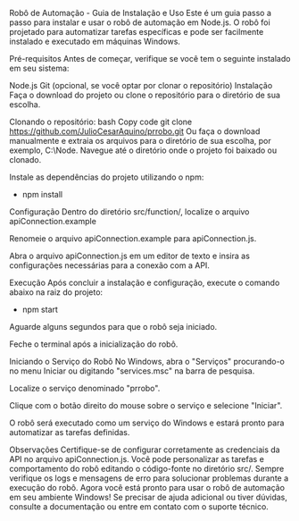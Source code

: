 Robô de Automação - Guia de Instalação e Uso
Este é um guia passo a passo para instalar e usar o robô de automação em Node.js. O robô foi projetado para automatizar tarefas específicas e pode ser facilmente instalado e executado em máquinas Windows.

Pré-requisitos
Antes de começar, verifique se você tem o seguinte instalado em seu sistema:

Node.js
Git (opcional, se você optar por clonar o repositório)
Instalação
Faça o download do projeto ou clone o repositório para o diretório de sua escolha.

Clonando o repositório:
bash
Copy code
git clone https://github.com/JulioCesarAquino/prrobo.git
Ou faça o download manualmente e extraia os arquivos para o diretório de sua escolha, por exemplo, C:\Node\.
Navegue até o diretório onde o projeto foi baixado ou clonado.

Instale as dependências do projeto utilizando o npm:


- npm install

Configuração
Dentro do diretório src/function/, localize o arquivo apiConnection.example

Renomeie o arquivo apiConnection.example para apiConnection.js.

Abra o arquivo apiConnection.js em um editor de texto e insira as configurações necessárias para a conexão com a API.

Execução
Após concluir a instalação e configuração, execute o comando abaixo na raiz do projeto:

- npm start

Aguarde alguns segundos para que o robô seja iniciado.

Feche o terminal após a inicialização do robô.

Iniciando o Serviço do Robô
No Windows, abra o "Serviços" procurando-o no menu Iniciar ou digitando "services.msc" na barra de pesquisa.

Localize o serviço denominado "prrobo".

Clique com o botão direito do mouse sobre o serviço e selecione "Iniciar".

O robô será executado como um serviço do Windows e estará pronto para automatizar as tarefas definidas.

Observações
Certifique-se de configurar corretamente as credenciais da API no arquivo apiConnection.js.
Você pode personalizar as tarefas e comportamento do robô editando o código-fonte no diretório src/.
Sempre verifique os logs e mensagens de erro para solucionar problemas durante a execução do robô.
Agora você está pronto para usar o robô de automação em seu ambiente Windows! Se precisar de ajuda adicional ou tiver dúvidas, consulte a documentação ou entre em contato com o suporte técnico.
